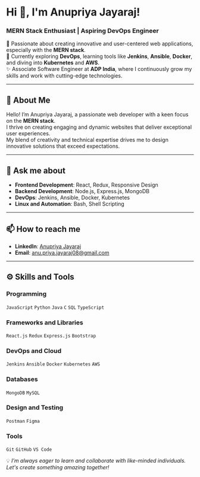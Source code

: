 <!-- ## Hi there 👋 -->
# Hi 👋, I'm Anupriya Jayaraj!  
### MERN Stack Enthusiast | Aspiring DevOps Engineer  

🌱 Passionate about creating innovative and user-centered web applications, especially with the **MERN stack**.  
🎯 Currently exploring **DevOps**, learning tools like **Jenkins**, **Ansible**, **Docker**, and diving into **Kubernetes** and **AWS**.  
✨ Associate Software Engineer at **ADP India**, where I continuously grow my skills and work with cutting-edge technologies.  

---

## 📝 About Me  
Hello! I’m Anupriya Jayaraj, a passionate web developer with a keen focus on the **MERN stack**.  
I thrive on creating engaging and dynamic websites that deliver exceptional user experiences.  
My blend of creativity and technical expertise drives me to design innovative solutions that exceed expectations.  

---

## 💬 Ask me about  
- **Frontend Development**: React, Redux, Responsive Design  
- **Backend Development**: Node.js, Express.js, MongoDB  
- **DevOps**: Jenkins, Ansible, Docker, Kubernetes  
- **Linux and Automation**: Bash, Shell Scripting  

---

## 📫 How to reach me  
- **LinkedIn**: [Anupriya Jayaraj](https://www.linkedin.com/in/anupriya-jayaraj)  
- **Email**: [anu.priya.jayaraj08@gmail.com](mailto:anu.priya.jayaraj08@gmail.com)  

---

## ⚙️ Skills and Tools  

### Programming  
`JavaScript` `Python` `Java` `C` `SQL` `TypeScript`  

### Frameworks and Libraries  
`React.js` `Redux` `Express.js` `Bootstrap`  

### DevOps and Cloud  
`Jenkins` `Ansible` `Docker` `Kubernetes` `AWS`  

### Databases  
`MongoDB` `MySQL`  

### Design and Testing  
`Postman` `Figma`  

### Tools  
`Git` `GitHub` `VS Code`  
<!--
---

## 🌟 Featured Projects  
- **[PoetHive](#)**: A collaborative hub for writers and poets (MERN Stack).  
- **[Other Projects](#)**: Coming soon!  

---

![Anupriya's GitHub Stats](https://github-readme-stats.vercel.app/api?username=Anupriya2508&show_icons=true&theme=radical)  
![Top Languages](https://github-readme-stats.vercel.app/api/top-langs/?username=Anupriya2508&layout=compact&theme=radical)

---
-->
💡 *I’m always eager to learn and collaborate with like-minded individuals. Let's create something amazing together!*  

